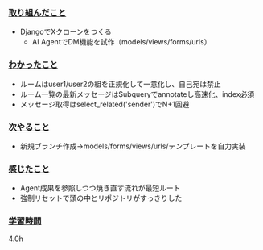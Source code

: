 ### <u>取り組んだこと</u>
- DjangoでXクローンをつくる
    - AI AgentでDM機能を試作（models/views/forms/urls）

### <u>わかったこと</u>
- ルームはuser1/user2の組を正規化して一意化し、自己宛は禁止
- ルーム一覧の最新メッセージはSubqueryでannotateし高速化、index必須
- メッセージ取得はselect_related('sender')でN+1回避

### <u>次やること</u>
- 新規ブランチ作成→models/forms/views/urls/テンプレートを自力実装

### <u>感じたこと</u>
- Agent成果を参照しつつ焼き直す流れが最短ルート
- 強制リセットで頭の中とリポジトリがすっきりした

### <u>学習時間</u>
4.0h
